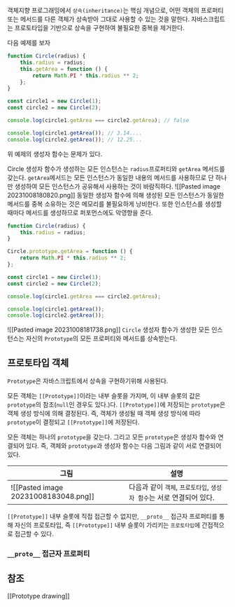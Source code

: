 객체지향 프로그래밍에서 `상속(inheritance)`는 핵심 개념으로, 어떤 객체의 프로퍼티 또는 메서드를 다른 객체가 상속받아 그대로 사용할 수 있는 것을 말한다.
자바스크립트는 프로토타입을 기반으로 상속을 구현하여 불필요한 중복을 제거한다.

다음 예제를 보자
```js
function Circle(radius) {
	this.radius = radius;
	this.getArea = function () {
		return Math.PI * this.radius ** 2;
	};
}

const circle1 = new Circle(1);
const circle2 = new Circle(2);

console.log(circle1.getArea === circle2.getArea); // false

console.log(circle1.getArea()); // 3.14....
console.log(circle2.getArea()); // 12.25...
```

위 예제의 생성자 함수는 문제가 있다.

Circle 생성자 함수가 생성하는 모든 인스턴스는 `radius`프로퍼티와 `getArea` 메서드를 갖는다. `getArea`메서드는 모든 인스턴스가 동일한 내용의 메서드를 사용하므로 단 하나만 생성하여 모든 인스턴스가 공유해서 사용하는 것이 바람직하다.
![[Pasted image 20231008180820.png]]
동일한 생성자 함수에 의해 생성된 모든 인스턴스가 동일한 메서드를 중복 소유하는 것은 메모리를 불필요하게 낭비한다. 또한 인스턴스를 생성할 때마다 메서드를 생성하므로 퍼포먼스에도 악영향을 준다.

```js
function Circle(radius) {
	this.radius = radius;
}

Circle.prototype.getArea = function () {
	return Math.PI * this.radius ** 2;
};

const circle1 = new Circle(1);
const circle2 = new Circle(2);

console.log(circle1.getArea === circle2.getArea);

console.log(circle1.getArea());
console.log(circle2.getArea());
```
![[Pasted image 20231008181738.png]]
`Circle` 생성자 함수가 생성한 모든 인스턴스는 자신의 `Prototype`의 모든 프로퍼티와 메서드를 상속받는다.

## 프로토타입 객체
`Prototype`은 자바스크립트에서 상속을 구현하기위해 사용된다.

모든 객체는 `[[Prototype]]`이라는 내부 슬롯을 가지며, 이 내부 슬롯의 값은 `prototype`의 참조(`null`인 경우도 있다.)다. `[[Prototype]]`에 저장되는 `prototype`은 객체 생성 방식에 의해 결정된다. 즉, 객체가 생성될 때 객체 생성 방식에 따라 `prototype`이 결정되고 `[[Prototype]]`에 저장된다.

모든 객체는 하나의 `prototype`을 갖는다. 그리고 모든 `prototype`은 생성자 함수와 연결되어 있다. 즉, 객체와 `prototype`과 생성자 함수는 다음 그림과 같이 서로 연결되어 있다.

| 그림                                 | 설명                                                                  |
| ------------------------------------ | --------------------------------------------------------------------- |
| ![[Pasted image 20231008183048.png]] | 다음과 같이 `객체`, `프로토타입`, `생성자 함수`는 서로 연결되어 있다. |
`[[Prototype]]` 내부 슬롯에 직접 접근할 수 없지만, `__proto__` 접근자 프로퍼티를 통해 자신의 프로토타입, 즉 `[[Prototype]]` 내부 슬롯이 가리키는 `프로토타입`에 간접적으로 접근할 수 있다.
### `__proto__` 접근자 프로퍼티
## 참조
[[Prototype drawing]]

